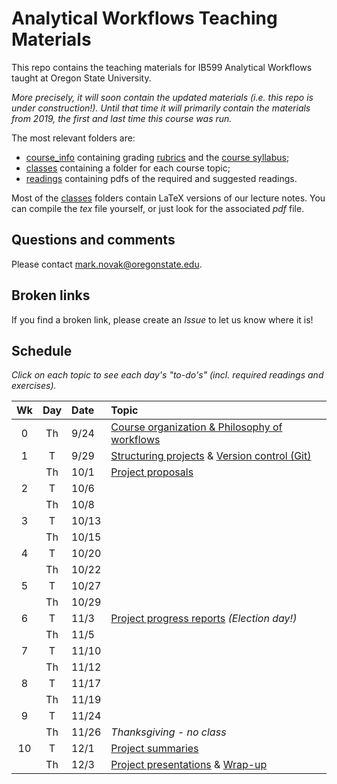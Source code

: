 # Analytical Workflows Teaching Materials

This repo contains the teaching materials for IB599 Analytical Workflows taught at Oregon State University.  

_More precisely, it *will soon* contain the *updated* materials (i.e. this repo is under construction!)._  _Until that time it will primarily contain the materials from 2019, the first and last time this course was run._


The most relevant folders are:
- [course_info](course_info/) containing grading [rubrics](course_info/rubrics/) and the [course syllabus](course_info/syllabus/);
- [classes](classes/) containing a folder for each course topic;
- [readings](readings/) containing pdfs of the required and suggested readings.

Most of the [classes](classes/) folders contain LaTeX versions of our lecture notes. You can compile the _tex_ file yourself, or just look for the associated _pdf_ file.

## Questions and comments
Please contact [mark.novak@oregonstate.edu](mark.novak@oregonstate.edu).

## Broken links
If you find a broken link, please create an _Issue_ to let us know where it is!


## Schedule
_Click on each topic to see each day's "to-do's" (incl. required readings and exercises)._
	
| Wk |  Day | Date | Topic |
|:-:|:-----:|:------|:------|
|0 |  Th | 9/24    | [Course organization & Philosophy of workflows](classes/Introduction) |
|1 |  T  | 9/29    |  [Structuring projects](classes/Structure) & [Version control (Git)](classes/VersionControl_Git_part_1) |
|  |  Th | 10/1    | [Project proposals](classes/ProjectProposal) |
|2 |  T  | 10/6    |   |
|  |  Th | 10/8    |   |
|3 |  T  | 10/13   |   |
|  |  Th | 10/15   |   |
|4 |  T  | 10/20   |   |
|  |  Th | 10/22   |   |
|5 |  T  | 10/27   |   |
|  |  Th | 10/29   |   |
|6 |  T  | 11/3    | [Project progress reports](classes/ProjectReport) _(Election day!)_  |
|  |  Th | 11/5    |   |
|7 |  T  | 11/10   |   |
|  |  Th | 11/12   |   |
|8 |  T  | 11/17   |   |
|  |  Th | 11/19   |   |
|9 |  T  | 11/24   |   |
|  |  Th | 11/26   | _Thanksgiving - no class_ |
|10|  T  | 12/1    | [Project summaries](classes/ProjectSummary) |
|  |  Th | 12/3    | [Project presentations](classes/ProjectSummary) & [Wrap-up](classes/WrapUp) |
